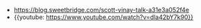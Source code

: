 - https://blog.sweetbridge.com/scott-vinay-talk-a31e3a052f4e
- {{youtube: https://www.youtube.com/watch?v=dla42bY7k90}}
